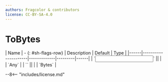 ```yaml
---
authors: Fragcolor & contributors
license: CC-BY-SA-4.0
---
```



# ToBytes

<div class="sh-parameters" markdown="1">
| Name | - {: #sh-flags-row} | Description | Default | Type |
|------|---------------------|-------------|---------|------|
| `<input>` || | | `Any` |
| `<output>` || | | `Bytes` |

</div>



--8<-- "includes/license.md"
